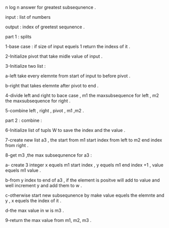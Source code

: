 n log n answer for greatest subsequnence . 



input : list of numbers 

output : index of greetest sequnence . 



part 1 : splits 



1-base case : if size of input equels 1 return the indexs of it . 

2-Initialize pivot that take midle value of input .

3-Initialize two list :

a-left take every elemnte from start of input to before pivot .

b-right that takes elemnte after pivot to end .

4-divide left and right to bace case , m1 the maxsubsequence for left , m2  the maxsubsequence for right . 

5-combine left , right , pivot , m1 ,m2 .



part 2 : combine :



6-Initialize list of tupls W to save the index and the value .

7-create new list a3 , the start from m1 start index from left to m2 end index from right . 

8-get m3 ,the  max subsequnence for a3 : 

a- create 3 integer x equels m1 start index , y equels m1 end index +1 , value equels m1 value .

b-from y index to end of a3 , if the element is positve will add to value and well increment y and add them to w . 

c-otherwise start new subsequnence by make value equels the elemnte and y , x equels the index of it .

d-the max value in w is m3 . 

9-return the max value from m1, m2, m3 . 